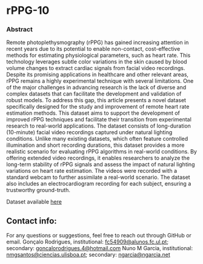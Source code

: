 # rPPG-10

### Abstract
Remote photoplethysmography (rPPG) has gained increasing attention in recent years due to its potential to enable non-contact, cost-effective methods for estimating physiological parameters, such as heart rate. This technology leverages subtle color variations in the skin caused by blood volume changes to extract cardiac signals from facial video recordings. Despite its promising applications in healthcare and other relevant areas, rPPG remains a highly experimental technique with several limitations. One of the major challenges in advancing research is the lack of diverse and complex datasets that can facilitate the development and validation of robust models. To address this gap, this article presents a novel dataset specifically designed for the study and improvement of remote heart rate estimation methods. This dataset aims to support the development of improved rPPG techniques and facilitate their transition from experimental research to real-world applications. The dataset consists of long-duration (10-minute) facial video recordings captured under natural lighting conditions. Unlike many existing datasets, which often feature controlled illumination and short recording durations, this dataset provides a more realistic scenario for evaluating rPPG algorithms in real-world conditions. By offering extended video recordings, it enables researchers to analyze the long-term stability of rPPG signals and assess the impact of natural lighting variations on heart rate estimation. The videos were recorded with a standard webcam to further assimilate a real-world scenario. The dataset also includes an electrocardiogram recording for each subject, ensuring a trustworthy ground-truth.

Dataset available [here](https://data.mendeley.com/drafts/bx8982xgwt)

## Contact info:
For any questions or suggestions, feel free to reach out through GitHub or email.
Gonçalo Rodrigues, institutional: fc54909@alunos.fc.ul.pt; secondary: goncalorodrigues.4@hotmail.com
Nuno M Garcia, institutional: nmgsantos@ciencias.ulisboa.pt; secondary: ngarcia@ngarcia.net
